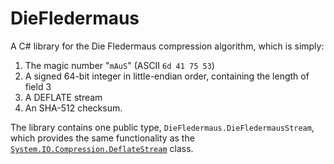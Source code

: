 ﻿DieFledermaus
=============

A C# library for the Die Fledermaus compression algorithm, which is simply:

1. The magic number "`mAuS`" (ASCII `6d 41 75 53`)
2. A signed 64-bit integer in little-endian order, containing the length of field 3
3. A DEFLATE stream
4. An SHA-512 checksum.

The library contains one public type, `DieFledermaus.DieFledermausStream`, which provides the same functionality as the [`System.IO.Compression.DeflateStream`](https://msdn.microsoft.com/en-us/library/system.io.compression.deflatestream.aspx) class.